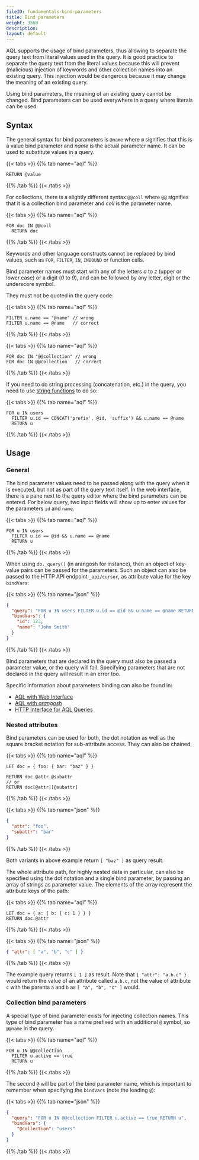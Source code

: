 ```yaml
---
fileID: fundamentals-bind-parameters
title: Bind parameters
weight: 3560
description: 
layout: default
---
```

AQL supports the usage of bind parameters, thus allowing to separate the query
text from literal values used in the query. It is good practice to separate the
query text from the literal values because this will prevent (malicious)
injection of keywords and other collection names into an existing query. This
injection would be dangerous because it may change the meaning of an existing
query.

Using bind parameters, the meaning of an existing query cannot be changed. Bind
parameters can be used everywhere in a query where literals can be used.

## Syntax

The general syntax for bind parameters is `@name` where `@` signifies that this
is a value bind parameter and *name* is the actual parameter name. It can be
used to substitute values in a query.

{{< tabs >}}
{{% tab name="aql" %}}
```aql
RETURN @value
```
{{% /tab %}}
{{< /tabs >}}

For collections, there is a slightly different syntax `@@coll` where `@@`
signifies that it is a collection bind parameter and *coll* is the parameter
name.

{{< tabs >}}
{{% tab name="aql" %}}
```aql
FOR doc IN @@coll
  RETURN doc
```
{{% /tab %}}
{{< /tabs >}}

Keywords and other language constructs cannot be replaced by bind values, such
as `FOR`, `FILTER`, `IN`, `INBOUND` or function calls.

Bind parameter names must start with any of the letters *a* to *z* (upper or
lower case) or a digit (*0* to *9*), and can be followed by any letter, digit
or the underscore symbol.

They must not be quoted in the query code:

{{< tabs >}}
{{% tab name="aql" %}}
```aql
FILTER u.name == "@name" // wrong
FILTER u.name == @name   // correct
```
{{% /tab %}}
{{< /tabs >}}

{{< tabs >}}
{{% tab name="aql" %}}
```aql
FOR doc IN "@@collection" // wrong
FOR doc IN @@collection   // correct
```
{{% /tab %}}
{{< /tabs >}}

If you need to do string processing (concatenation, etc.) in the query, you
need to use [string functions](../functions/functions-string) to do so:

{{< tabs >}}
{{% tab name="aql" %}}
```aql
FOR u IN users
  FILTER u.id == CONCAT('prefix', @id, 'suffix') && u.name == @name
  RETURN u
```
{{% /tab %}}
{{< /tabs >}}

## Usage

### General

The bind parameter values need to be passed along with the query when it is
executed, but not as part of the query text itself. In the web interface,
there is a pane next to the query editor where the bind parameters can be
entered. For below query, two input fields will show up to enter values for
the parameters `id` and `name`.

{{< tabs >}}
{{% tab name="aql" %}}
```aql
FOR u IN users
  FILTER u.id == @id && u.name == @name
  RETURN u
```
{{% /tab %}}
{{< /tabs >}}

When using `db._query()` (in arangosh for instance), then an
object of key-value pairs can be passed for the parameters. Such an object
can also be passed to the HTTP API endpoint `_api/cursor`, as attribute
value for the key `bindVars`:

{{< tabs >}}
{{% tab name="json" %}}
```json
{
  "query": "FOR u IN users FILTER u.id == @id && u.name == @name RETURN u",
  "bindVars": {
    "id": 123,
    "name": "John Smith"
  }
}
```
{{% /tab %}}
{{< /tabs >}}

Bind parameters that are declared in the query must also be passed a parameter
value, or the query will fail. Specifying parameters that are not declared in
the query will result in an error too.

Specific information about parameters binding can also be found in:

- [AQL with Web Interface](../how-to-invoke-aql/invocation-with-web-interface)
- [AQL with _arangosh_](../how-to-invoke-aql/invocation-with-arangosh)
- [HTTP Interface for AQL Queries](../../http/aql-query-cursors/)

### Nested attributes

Bind parameters can be used for both, the dot notation as well as the square
bracket notation for sub-attribute access. They can also be chained:

{{< tabs >}}
{{% tab name="aql" %}}
```aql
LET doc = { foo: { bar: "baz" } }

RETURN doc.@attr.@subattr
// or
RETURN doc[@attr][@subattr]
```
{{% /tab %}}
{{< /tabs >}}

{{< tabs >}}
{{% tab name="json" %}}
```json
{
  "attr": "foo",
  "subattr": "bar"
}
```
{{% /tab %}}
{{< /tabs >}}

Both variants in above example return `[ "baz" ]` as query result.

The whole attribute path, for highly nested data in particular, can also be
specified using the dot notation and a single bind parameter, by passing an
array of strings as parameter value. The elements of the array represent the
attribute keys of the path:

{{< tabs >}}
{{% tab name="aql" %}}
```aql
LET doc = { a: { b: { c: 1 } } }
RETURN doc.@attr
```
{{% /tab %}}
{{< /tabs >}}

{{< tabs >}}
{{% tab name="json" %}}
```json
{ "attr": [ "a", "b", "c" ] }
```
{{% /tab %}}
{{< /tabs >}}

The example query returns `[ 1 ]` as result. Note that `{ "attr": "a.b.c" }`
would return the value of an attribute called `a.b.c`, not the value of
attribute `c` with the parents `a` and `b` as `[ "a", "b", "c" ]` would.

### Collection bind parameters

A special type of bind parameter exists for injecting collection names. This
type of bind parameter has a name prefixed with an additional `@` symbol, so
`@@name` in the query.

{{< tabs >}}
{{% tab name="aql" %}}
```aql
FOR u IN @@collection
  FILTER u.active == true
  RETURN u
```
{{% /tab %}}
{{< /tabs >}}

The second `@` will be part of the bind parameter name, which is important to
remember when specifying the `bindVars` (note the leading `@`):

{{< tabs >}}
{{% tab name="json" %}}
```json
{
  "query": "FOR u IN @@collection FILTER u.active == true RETURN u",
  "bindVars": {
    "@collection": "users"
  }
}
```
{{% /tab %}}
{{< /tabs >}}

